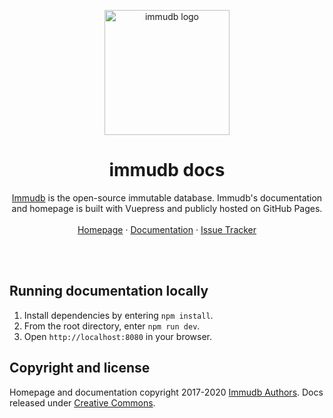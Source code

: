 <p align="center">
    <a href="http://immudb.io/">
        <img src="https://immudb.io/mascot.png" alt="immudb logo" width=200>
    </a>
</p>

<h1 align="center">immudb docs</h1>
    
<p align="center">
    <a href="https://immudb.io">Immudb</a> is the open-source immutable database. Immudb's documentation and homepage is built with Vuepress and publicly hosted on GitHub Pages. 
    <br/>
    <br/>
    <a href="https://immudb.io">Homepage</a>
    ·
    <a href="https://immudb.io/docs/">Documentation</a>
    ·
    <a href="https://github.com/codenotary/immudb/issues">Issue Tracker</a>
</p>

<br/>
<br/>

## Running documentation locally

1. Install dependencies by entering `npm install`.
2. From the root directory, enter `npm run dev`.
3. Open `http://localhost:8080` in your browser.

## Copyright and license
Homepage and documentation copyright 2017-2020 [Immudb Authors](https://github.com/codenotary/immudb/graphs/contributors). 
Docs released under [Creative Commons](https://github.com/codenotary/immudb.io/blob/master/docs/LICENSE).
